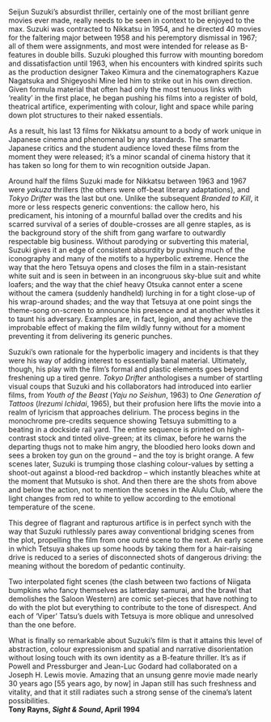 

Seijun Suzuki’s absurdist thriller, certainly one of the most brilliant genre movies ever made, really needs to be seen in context to be enjoyed to the max. Suzuki was contracted to Nikkatsu in 1954, and he directed 40 movies for the faltering major between 1958 and his peremptory dismissal in 1967; all of them were assignments, and most were intended for release as B-features in double bills. Suzuki ploughed this furrow with mounting boredom and dissatisfaction until 1963, when his encounters with kindred spirits such as the production designer Takeo Kimura and the cinematographers Kazue Nagatsuka and Shigeyoshi Mine led him to strike out in his own direction. Given formula material that often had only the most tenuous links with ‘reality’ in the first place, he began pushing his films into a register of bold, theatrical artifice, experimenting with colour, light and space while paring down plot structures to their naked essentials.

As a result, his last 13 films for Nikkatsu amount to a body of work unique in Japanese cinema and phenomenal by any standards. The smarter Japanese critics and the student audience loved these films from the moment they were released; it’s a minor scandal of cinema history that it has taken so long for them to win recognition outside Japan.

Around half the films Suzuki made for Nikkatsu between 1963 and 1967 were _yakuza_ thrillers (the others were off-beat literary adaptations), and _Tokyo Drifter_ was the last but one. Unlike the subsequent _Branded to Kill_, it more or less respects generic conventions: the callow hero, his predicament, his intoning of a mournful ballad over the credits and his scarred survival of a series of double-crosses are all genre staples, as is the background story of the shift from gang warfare to outwardly respectable big business. Without parodying or subverting this material, Suzuki gives it an edge of consistent absurdity by pushing much of the iconography and many of the motifs to a hyperbolic extreme. Hence the way that the hero Tetsuya opens and closes the film in a stain-resistant white suit and is seen in between in an incongruous sky-blue suit and white loafers; and the way that the chief heavy Otsuka cannot enter a scene without the camera (suddenly handheld) lurching in for a tight close-up of his wrap-around shades; and the way that Tetsuya at one point sings the theme-song on-screen to announce his presence and at another whistles it to taunt his adversary. Examples are, in fact, legion, and they achieve the improbable effect of making the film wildly funny without for a moment preventing it from delivering its generic punches.

Suzuki’s own rationale for the hyperbolic imagery and incidents is that they were his way of adding interest to essentially banal material. Ultimately, though, his play with the film’s formal and plastic elements goes beyond freshening up a tired genre. _Tokyo Drifter_ anthologises a number of startling visual coups that Suzuki and his collaborators had introduced into earlier films, from _Youth of the Beast_ (_Yaju no Seishun_, 1963) to _One Generation of Tattoos_ (_Irezumi Ichidai_, 1965), but their profusion here lifts the movie into a realm of lyricism that approaches delirium. The process begins in the monochrome pre-credits sequence showing Tetsuya submitting to a beating in a dockside rail yard.  The entire sequence is printed on high-contrast stock and tinted olive-green; at its climax, before he warns the departing thugs not to make him angry, the bloodied hero looks down and sees a broken toy gun on the ground – and the toy is bright orange. A few scenes later, Suzuki is trumping those clashing colour-values by setting a shoot-out against a blood-red backdrop – which instantly bleaches white at the moment that Mutsuko is shot. And then there are the shots from above and below the action, not to mention the scenes in the Alulu Club, where the light changes from red to white to yellow according to the emotional temperature of the scene.

This degree of flagrant and rapturous artifice is in perfect synch with the way that Suzuki ruthlessly pares away conventional bridging scenes from the plot, propelling the film from one outré scene to the next. An early scene in which Tetsuya shakes up some hoods by taking them for a hair-raising drive is reduced to a series of disconnected shots of dangerous driving: the meaning without the boredom of pedantic continuity.

Two interpolated fight scenes (the clash between two factions of Niigata bumpkins who fancy themselves as latterday samurai, and the brawl that demolishes the Saloon Western) are comic set-pieces that have nothing to do with the plot but everything to contribute to the tone of disrespect. And each of ‘Viper’ Tatsu’s duels with Tetsuya is more oblique and unresolved than the one before.

What is finally so remarkable about Suzuki’s film is that it attains this level of abstraction, colour expressionism and spatial and narrative disorientation without losing touch with its own identity as a B-feature thriller. It’s as if Powell and Pressburger and Jean-Luc Godard had collaborated on a Joseph H. Lewis movie. Amazing that an unsung genre movie made nearly 30 years ago [55 years ago, by now] in Japan still has such freshness and vitality, and that it still radiates such a strong sense of the cinema’s latent possibilities.<br>
**Tony Rayns, _Sight & Sound_, April 1994**
<!--stackedit_data:
eyJoaXN0b3J5IjpbLTYxMzc3MDM5N119
-->